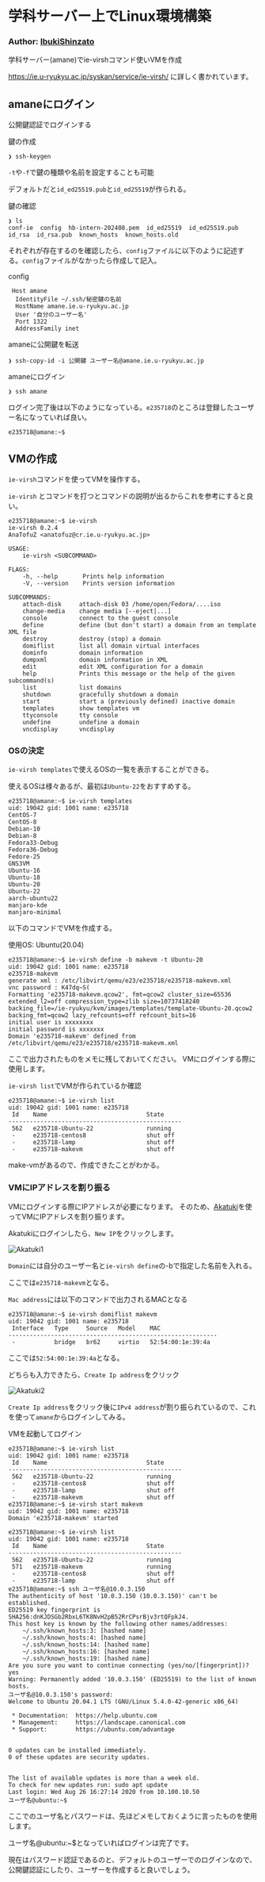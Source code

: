 # 学科サーバー上でLinux環境構築
### Author: [IbukiShinzato](https://github.com/IbukiShinzato)

学科サーバー(amane)でie-virshコマンド使いVMを作成

https://ie.u-ryukyu.ac.jp/syskan/service/ie-virsh/ に詳しく書かれています。


## amaneにログイン
公開鍵認証でログインする

鍵の作成
```
❯ ssh-keygen
```

`-t`や`-f`で鍵の種類や名前を設定することも可能

デフォルトだと`id_ed25519.pub`と`id_ed25519`が作られる。

鍵の確認
```
❯ ls
conf-ie  config  hb-intern-202408.pem  id_ed25519  id_ed25519.pub  id_rsa  id_rsa.pub  known_hosts  known_hosts.old
```

それぞれが存在するのを確認したら、`config`ファイルに以下のように記述する。`config`ファイルがなかったら作成して記入。

config
```
 Host amane
  IdentityFile ~/.ssh/秘密鍵の名前
  HostName amane.ie.u-ryukyu.ac.jp
  User '自分のユーザー名'
  Port 1322
  AddressFamily inet
```

amaneに公開鍵を転送
```
❯ ssh-copy-id -i 公開鍵 ユーザー名@amane.ie.u-ryukyu.ac.jp
```

amaneにログイン
```
❯ ssh amane
```

ログイン完了後は以下のようになっている。`e235718`のところは登録したユーザー名になっていれば良い。
```
e235718@amane:~$ 
```

## VMの作成
`ie-virsh`コマンドを使ってVMを操作する。

`ie-virsh` とコマンドを打つとコマンドの説明が出るからこれを参考にすると良い。

```
e235718@amane:~$ ie-virsh
ie-virsh 0.2.4
AnaTofuZ <anatofuz@cr.ie.u-ryukyu.ac.jp>

USAGE:
    ie-virsh <SUBCOMMAND>

FLAGS:
    -h, --help       Prints help information
    -V, --version    Prints version information

SUBCOMMANDS:
    attach-disk     attach-disk 03 /home/open/Fedora/....iso
    change-media    change media [--eject|...]
    console         connect to the guest console
    define          define (but don't start) a domain from an template XML file
    destroy         destroy (stop) a domain
    domiflist       list all domain virtual interfaces
    dominfo         domain information
    dumpxml         domain information in XML
    edit            edit XML configuration for a domain
    help            Prints this message or the help of the given subcommand(s)
    list            list domains
    shutdown        gracefully shutdown a domain
    start           start a (previously defined) inactive domain
    templates       show templates vm
    ttyconsole      tty console
    undefine        undefine a domain
    vncdisplay      vncdisplay
```

### OSの決定
`ie-virsh templates`で使えるOSの一覧を表示することができる。

使えるOSは様々あるが、最初は`Ubuntu-22`をおすすめする。

```
e235718@amane:~$ ie-virsh templates
uid: 19042 gid: 1001 name: e235718
CentOS-7
CentOS-8
Debian-10
Debian-8
Fedora33-Debug
Fedora36-Debug
Fedore-25
GNS3VM
Ubuntu-16
Ubuntu-18
Ubuntu-20
Ubuntu-22
aarch-ubuntu22
manjaro-kde
manjaro-minimal
```

以下のコマンドでVMを作成する。

使用OS: Ubuntu(20.04)
```
e235718@amane:~$ ie-virsh define -b makevm -t Ubuntu-20
uid: 19042 gid: 1001 name: e235718
e235718-makevm
generate xml : /etc/libvirt/qemu/e23/e235718/e235718-makevm.xml
vnc password : K47dq~S(
Formatting 'e235718-makevm.qcow2', fmt=qcow2 cluster_size=65536 extended_l2=off compression_type=zlib size=10737418240 backing_file=/ie-ryukyu/kvm/images/templates/template-Ubuntu-20.qcow2 backing_fmt=qcow2 lazy_refcounts=off refcount_bits=16
initial user is xxxxxxxx
initial password is xxxxxxx
Domain 'e235718-makevm' defined from /etc/libvirt/qemu/e23/e235718/e235718-makevm.xml
```

ここで出力されたものをメモに残しておいてください。
VMにログインする際に使用します。

`ie-virsh list`でVMが作られているか確認
```
e235718@amane:~$ ie-virsh list
uid: 19042 gid: 1001 name: e235718
 Id    Name                            State
-------------------------------------------------
 562   e235718-Ubuntu-22               running
 -     e235718-centos8                 shut off
 -     e235718-lamp                    shut off
 -     e235718-makevm                  shut off
```

make-vmがあるので、作成できたことがわかる。

### VMにIPアドレスを割り振る
VMにログインする際にIPアドレスが必要になります。
そのため、[Akatuki](https://akatsuki.ie.u-ryukyu.ac.jp)を使ってVMにIPアドレスを割り振ります。

Akatukiにログインしたら、`New IP`をクリックします。

![Akatuki1](./akatuki1.png)


`Domain`には自分のユーザー名と`ie-virsh define`の-bで指定した名前を入れる。

ここでは`e235718-makevm`となる。

`Mac address`には以下のコマンドで出力されるMACとなる
```
e235718@amane:~$ ie-virsh domiflist makevm
uid: 19042 gid: 1001 name: e235718
 Interface   Type     Source   Model    MAC
-----------------------------------------------------------
 -           bridge   br62     virtio   52:54:00:1e:39:4a
```

ここでは`52:54:00:1e:39:4a`となる。

どちらも入力できたら、`Create Ip address`をクリック

![Akatuki2](./akatuki2.png)

`Create Ip address`をクリック後に`IPv4 address`が割り振られているので、これを使って`amane`からログインしてみる。

VMを起動してログイン
```
e235718@amane:~$ ie-virsh list
uid: 19042 gid: 1001 name: e235718
 Id    Name                            State
-------------------------------------------------
 562   e235718-Ubuntu-22               running
 -     e235718-centos8                 shut off
 -     e235718-lamp                    shut off
 -     e235718-makevm                  shut off
e235718@amane:~$ ie-virsh start makevm
uid: 19042 gid: 1001 name: e235718
Domain 'e235718-makevm' started

e235718@amane:~$ ie-virsh list
uid: 19042 gid: 1001 name: e235718
 Id    Name                            State
-------------------------------------------------
 562   e235718-Ubuntu-22               running
 571   e235718-makevm                  running
 -     e235718-centos8                 shut off
 -     e235718-lamp                    shut off
e235718@amane:~$ ssh ユーザ名@10.0.3.150
The authenticity of host '10.0.3.150 (10.0.3.150)' can't be established.
ED25519 key fingerprint is SHA256:dnKJDSGb2RbxL6TK8NvH2pB52RrCPsrBjv3rtQFpkJ4.
This host key is known by the following other names/addresses:
    ~/.ssh/known_hosts:3: [hashed name]
    ~/.ssh/known_hosts:4: [hashed name]
    ~/.ssh/known_hosts:14: [hashed name]
    ~/.ssh/known_hosts:16: [hashed name]
    ~/.ssh/known_hosts:19: [hashed name]
Are you sure you want to continue connecting (yes/no/[fingerprint])? yes
Warning: Permanently added '10.0.3.150' (ED25519) to the list of known hosts.
ユーザ名@10.0.3.150's password: 
Welcome to Ubuntu 20.04.1 LTS (GNU/Linux 5.4.0-42-generic x86_64)

 * Documentation:  https://help.ubuntu.com
 * Management:     https://landscape.canonical.com
 * Support:        https://ubuntu.com/advantage


0 updates can be installed immediately.
0 of these updates are security updates.


The list of available updates is more than a week old.
To check for new updates run: sudo apt update
Last login: Wed Aug 26 16:27:14 2020 from 10.100.10.50
ユーザ名@ubuntu:~$ 
```

ここでのユーザ名とパスワードは、先ほどメモしておくように言ったものを使用します。

ユーザ名@ubuntu:~$となっていればログインは完了です。

現在はパスワード認証であるのと、デフォルトのユーザーでのログインなので、公開鍵認証にしたり、ユーザーを作成すると良いでしょう。

